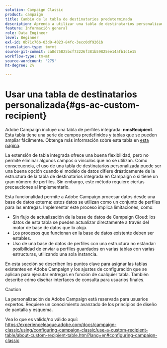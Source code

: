```yaml
---
solution: Campaign Classic
product: campaign
title: Cambio de la tabla de destinatarios predeterminada
description: Aprenda a utilizar una tabla de destinatarios personalizada
feature: Información general
role: Data Engineer
level: Beginner
exl-id: 0b71c76b-03d9-4023-84fc-3ecc0df9261b
translation-type: tm+mt
source-git-commit: ca8d75825bcf73226f381b59825ee14afb1c1e15
workflow-type: tm+mt
source-wordcount: '275'
ht-degree: 2%

---
```


# Usar una tabla de destinatarios personalizada{#gs-ac-custom-recipient}

Adobe Campaign incluye una tabla de perfiles integrada: **nmsRecipient**. Esta tabla tiene una serie de campos predefinidos y tablas que se pueden ampliar fácilmente. Obtenga más información sobre esta tabla en [esta página](datamodel.md#ootb-profiles).

La extensión de tabla integrada ofrece una buena flexibilidad, pero no permite eliminar algunos campos o vínculos que no se utilizan. Como consecuencia, el uso de una tabla de destinatarios personalizada puede ser una buena opción cuando el modelo de datos difiere drásticamente de la estructura de la tabla de destinatarios integrada en Campaign o si tiene un gran número de perfiles.  Sin embargo, este método requiere ciertas precauciones al implementarlo.

Esta funcionalidad permite a Adobe Campaign procesar datos desde una base de datos externa: estos datos se utilizan como un conjunto de perfiles para las entregas. Implementar este proceso implica limitaciones, como:

* Sin flujo de actualización de la base de datos de Campaign Cloud: los datos de esta tabla se pueden actualizar directamente a través del motor de base de datos que lo aloja.
* Los procesos que funcionan en la base de datos existente deben ser estables.
* Uso de una base de datos de perfiles con una estructura no estándar: posibilidad de enviar a perfiles guardados en varias tablas con varias estructuras, utilizando una sola instancia.

En esta sección se describen los puntos clave para asignar las tablas existentes en Adobe Campaign y los ajustes de configuración que se aplican para ejecutar entregas en función de cualquier tabla. También describe cómo diseñar interfaces de consulta para usuarios finales.


>[!CAUTION]
>
>La personalización de Adobe Campaign está reservada para usuarios expertos. Requiere un conocimiento avanzado de los principios de diseño de pantalla y esquema.

Vea lo que es válido/no válido aquí: https://experienceleague.adobe.com/docs/campaign-classic/using/configuring-campaign-classic/use-a-custom-recipient-table/about-custom-recipient-table.html?lang=en#configuring-campaign-classic
